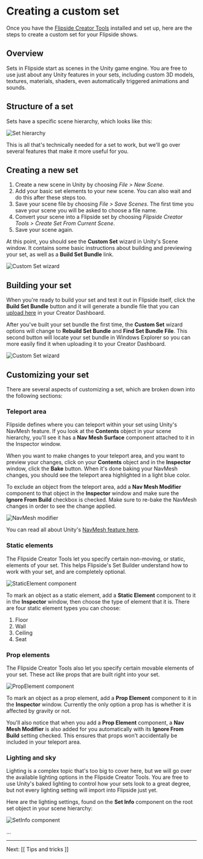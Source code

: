 # Creating a custom set

Once you have the [Flipside Creator Tools](/docs/1.0/creator-tools) installed and set up,
here are the steps to create a custom set for your Flipside shows.

## Overview

Sets in Flipside start as scenes in the Unity game engine. You are free to use just about
any Unity features in your sets, including custom 3D models, textures, materials, shaders,
even automatically triggered animations and sounds.

## Structure of a set

Sets have a specific scene hierarchy, which looks like this:

![Set hierarchy](https://www.flipsidexr.com/files/docs/screenshots/set-hierarchy.png)

This is all that's technically needed for a set to work, but we'll go over several features
that make it more useful for you.

## Creating a new set

1. Create a new scene in Unity by choosing _File > New Scene_.
2. Add your basic set elements to your new scene. You can also wait and do this after these steps too.
2. Save your scene file by choosing _File > Save Scenes_. The first time you save your scene you will be asked to choose a file name.
3. Convert your scene into a Flipside set by choosing _Flipside Creator Tools > Create Set From Current Scene_.
4. Save your scene again.

At this point, you should see the **Custom Set** wizard in Unity's Scene window. It contains
some basic instructions about building and previewing your set, as well as a **Build Set Bundle**
link.

![Custom Set wizard](https://www.flipsidexr.com/files/docs/screenshots/custom-set-wizard.png)

## Building your set

When you're ready to build your set and test it out in Flipside itself, click the **Build Set Bundle**
button and it will generate a bundle file that you can [upload here](/sets) in your Creator Dashboard.

After you've built your set bundle the first time, the **Custom Set** wizard options will change to
**Rebuild Set Bundle** and **Find Set Bundle File**. This second button will locate your set bundle
in Windows Explorer so you can more easily find it when uploading it to your Creator Dashboard.

![Custom Set wizard](https://www.flipsidexr.com/files/docs/screenshots/custom-set-wizard-rebuild.png)

## Customizing your set

There are several aspects of customizing a set, which are broken down into the following sections:

### Teleport area

Flipside defines where you can teleport within your set using Unity's NavMesh feature. If you look
at the **Contents** object in your scene hierarchy, you'll see it has a **Nav Mesh Surface** component
attached to it in the Inspector window.

When you want to make changes to your teleport area, and you want to preview your changes, click
on your **Contents** object and in the **Inspector** window, click the **Bake** button. When it's
done baking your NavMesh changes, you should see the teleport area highlighted in a light blue color.

To exclude an object from the teleport area, add a **Nav Mesh Modifier** component to that object
in the **Inspector** window and make sure the **Ignore From Build** checkbox is checked. Make sure
to re-bake the NavMesh changes in order to see the change applied.

![NavMesh modifier](https://www.flipsidexr.com/files/docs/screenshots/navmesh-modifier.png)

You can read all about Unity's [NavMesh feature here](https://docs.unity3d.com/Manual/NavMesh-BuildingComponents.html).

### Static elements

The Flipside Creator Tools let you specify certain non-moving, or static, elements of your set. This
helps Flipside's Set Builder understand how to work with your set, and are completely optional.

![StaticElement component](https://www.flipsidexr.com/files/docs/screenshots/static-elements.png)

To mark an object as a static element, add a **Static Element** component to it in the **Inspector**
window, then choose the type of element that it is. There are four static element types you can choose:

1. Floor
2. Wall
3. Ceiling
4. Seat

### Prop elements

The Flipside Creator Tools also let you specify certain movable elements of your set. These act like
props that are built right into your set.

![PropElement component](https://www.flipsidexr.com/files/docs/screenshots/prop-elements.png)

To mark an object as a prop element, add a **Prop Element** component to it in the **Inspector**
window. Currently the only option a prop has is whether it is affected by gravity or not.

You'll also notice that when you add a **Prop Element** component, a **Nav Mesh Modifier** is also
added for you automatically with its **Ignore From Build** setting checked. This ensures that props
won't accidentally be included in your teleport area.

### Lighting and sky

Lighting is a complex topic that's too big to cover here, but we will go over the available lighting
options in the Flipside Creator Tools. You are free to use Unity's baked lighting to control how
your sets look to a great degree, but not every lighting setting will import into Flipside just yet.

Here are the lighting settings, found on the **Set Info** component on the root set object in your
scene hierarchy:

![SetInfo component](https://www.flipsidexr.com/files/docs/screenshots/setinfo-component.png)

...

---

Next: [[ Tips and tricks ]]
